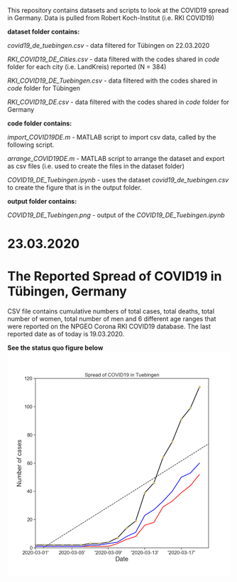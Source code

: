 This repository contains datasets and scripts to look at the COVID19 spread in Germany.
Data is pulled from Robert Koch-Institut (i.e. RKI COVID19) 

**dataset folder contains:**

*covid19_de_tuebingen.csv* - data filtered for Tübingen on 22.03.2020

*RKI_COVID19_DE_Cities.csv* - data filtered with the codes shared in *code* folder for each city (i.e. LandKreis) reported (N = 384)

*RKI_COVID19_DE_Tuebingen.csv* - data filtered with the codes shared in *code* folder for Tübingen

*RKI_COVID19_DE.csv* - data filtered with the codes shared in *code* folder for Germany

**code folder contains:**

*import_COVID19DE.m* - MATLAB script to import csv data, called by the following script.

*arrange_COVID19DE.m* - MATLAB script to arrange the dataset and export as csv files (i.e. used to create the files in the dataset folder)

*COVID19_DE_Tuebingen.ipynb* - uses the dataset *covid19_de_tuebingen.csv* to create the figure that is in the output folder. 

**output folder contains:**

*COVID19_DE_Tuebingen.png* - output of the *COVID19_DE_Tuebingen.ipynb*

# 23.03.2020
# The Reported Spread of COVID19 in Tübingen, Germany

CSV file contains cumulative numbers of total cases, total deaths, total number of women, total number of men and 6 different age ranges that were reported on the NPGEO Corona RKI COVID19 database. The last reported date as of today is 19.03.2020.

**See the status quo figure below**![See the current status](https://github.com/gizal/COVID19/blob/master/COVID19_DE_Tuebingen.png)


